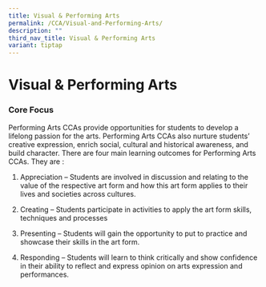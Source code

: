 ```yaml
---
title: Visual & Performing Arts
permalink: /CCA/Visual-and-Performing-Arts/
description: ""
third_nav_title: Visual & Performing Arts
variant: tiptap
---
```

<h1>Visual &amp; Performing Arts</h1>
<h3>Core Focus</h3>
<p>Performing Arts CCAs provide opportunities for students to develop a lifelong
passion for the arts. Performing Arts CCAs also nurture students’ creative
expression, enrich social, cultural and historical awareness, and build
character. There are four main learning outcomes for Performing Arts CCAs.
They are :</p>
<ol data-tight="true" class="tight">
<li>
<p>Appreciation – Students are involved in discussion and relating to the
value of the respective art form and how this art form applies to their
lives and societies across cultures.</p>
</li>
<li>
<p>Creating – Students participate in activities to apply the art form skills,
techniques and processes</p>
</li>
<li>
<p>Presenting – Students will gain the opportunity to put to practice and
showcase their skills in the art form.</p>
</li>
<li>
<p>Responding – Students will learn to think critically and show confidence
in their ability to reflect and express opinion on arts expression and
performances.</p>
</li>
</ol>
<p></p>